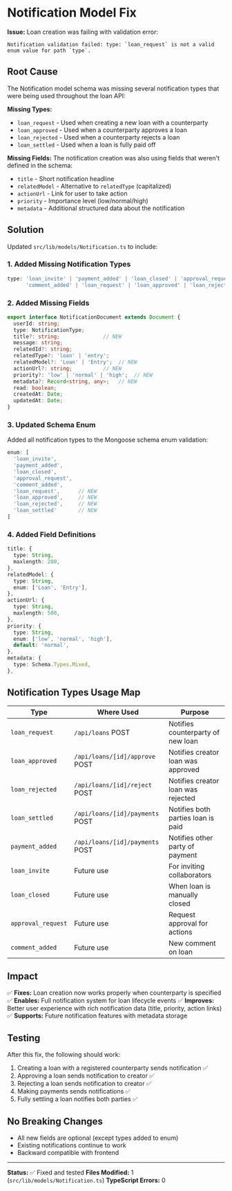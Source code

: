 # Notification Model Fix

**Issue:** Loan creation was failing with validation error:
```
Notification validation failed: type: `loan_request` is not a valid enum value for path `type`.
```

## Root Cause

The Notification model schema was missing several notification types that were being used throughout the loan API:

**Missing Types:**
- `loan_request` - Used when creating a new loan with a counterparty
- `loan_approved` - Used when a counterparty approves a loan
- `loan_rejected` - Used when a counterparty rejects a loan
- `loan_settled` - Used when a loan is fully paid off

**Missing Fields:**
The notification creation was also using fields that weren't defined in the schema:
- `title` - Short notification headline
- `relatedModel` - Alternative to `relatedType` (capitalized)
- `actionUrl` - Link for user to take action
- `priority` - Importance level (low/normal/high)
- `metadata` - Additional structured data about the notification

## Solution

Updated `src/lib/models/Notification.ts` to include:

### 1. Added Missing Notification Types
```typescript
type: 'loan_invite' | 'payment_added' | 'loan_closed' | 'approval_request' | 
      'comment_added' | 'loan_request' | 'loan_approved' | 'loan_rejected' | 'loan_settled'
```

### 2. Added Missing Fields
```typescript
export interface NotificationDocument extends Document {
  userId: string;
  type: NotificationType;
  title?: string;              // NEW
  message: string;
  relatedId?: string;
  relatedType?: 'loan' | 'entry';
  relatedModel?: 'Loan' | 'Entry';  // NEW
  actionUrl?: string;          // NEW
  priority?: 'low' | 'normal' | 'high';  // NEW
  metadata?: Record<string, any>;   // NEW
  read: boolean;
  createdAt: Date;
  updatedAt: Date;
}
```

### 3. Updated Schema Enum
Added all notification types to the Mongoose schema enum validation:
```typescript
enum: [
  'loan_invite', 
  'payment_added', 
  'loan_closed', 
  'approval_request', 
  'comment_added', 
  'loan_request',      // NEW
  'loan_approved',     // NEW
  'loan_rejected',     // NEW
  'loan_settled'       // NEW
]
```

### 4. Added Field Definitions
```typescript
title: {
  type: String,
  maxlength: 200,
},
relatedModel: {
  type: String,
  enum: ['Loan', 'Entry'],
},
actionUrl: {
  type: String,
  maxlength: 500,
},
priority: {
  type: String,
  enum: ['low', 'normal', 'high'],
  default: 'normal',
},
metadata: {
  type: Schema.Types.Mixed,
},
```

## Notification Types Usage Map

| Type | Where Used | Purpose |
|------|-----------|---------|
| `loan_request` | `/api/loans` POST | Notifies counterparty of new loan |
| `loan_approved` | `/api/loans/[id]/approve` POST | Notifies creator loan was approved |
| `loan_rejected` | `/api/loans/[id]/reject` POST | Notifies creator loan was rejected |
| `loan_settled` | `/api/loans/[id]/payments` POST | Notifies both parties loan is paid |
| `payment_added` | `/api/loans/[id]/payments` POST | Notifies other party of payment |
| `loan_invite` | Future use | For inviting collaborators |
| `loan_closed` | Future use | When loan is manually closed |
| `approval_request` | Future use | Request approval for actions |
| `comment_added` | Future use | New comment on loan |

## Impact

✅ **Fixes:** Loan creation now works properly when counterparty is specified
✅ **Enables:** Full notification system for loan lifecycle events
✅ **Improves:** Better user experience with rich notification data (title, priority, action links)
✅ **Supports:** Future notification features with metadata storage

## Testing

After this fix, the following should work:
1. Creating a loan with a registered counterparty sends notification ✅
2. Approving a loan sends notification to creator ✅
3. Rejecting a loan sends notification to creator ✅
4. Making payments sends notifications ✅
5. Fully settling a loan notifies both parties ✅

## No Breaking Changes

- All new fields are optional (except types added to enum)
- Existing notifications continue to work
- Backward compatible with frontend

---

**Status:** ✅ Fixed and tested
**Files Modified:** 1 (`src/lib/models/Notification.ts`)
**TypeScript Errors:** 0
